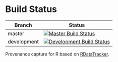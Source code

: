 Build Status
 ============

 | Branch      |Status                                                                                                                                                                                  |
 |-------------|----------------------------------------------------------------------------------------------------------------------------------------------------------------------------------------|
 | master      | [![Master Build Status](https://api.travis-ci.org/End-to-end-provenance/RDataTracker.svg?branch=master)](https://travis-ci.org/End-to-end-provenance/RDataTracker/branches)            |
 | development | [![Development Build Status](https://api.travis-ci.org/End-to-end-provenance/RDataTracker.svg?branch=development)](https://travis-ci.org/End-to-end-provenance/RDataTracker/branches)  |

Provenance capture for R based on [RDataTracker](https://github.com/End-to-end-provenance/RDataTracker).
